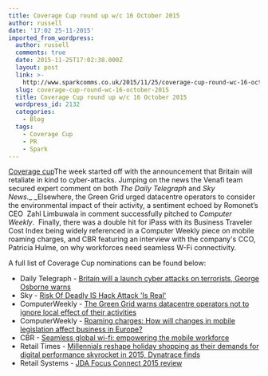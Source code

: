 ```yaml
---
title: Coverage Cup round up w/c 16 October 2015
author: russell
date: '17:02 25-11-2015'
imported_from_wordpress:
  author: russell
  comments: true
  date: 2015-11-25T17:02:38.000Z
  layout: post
  link: >-
    http://www.sparkcomms.co.uk/2015/11/25/coverage-cup-round-wc-16-october-2015/
  slug: coverage-cup-round-wc-16-october-2015
  title: Coverage Cup round up w/c 16 October 2015
  wordpress_id: 2132
  categories:
    - Blog
  tags:
    - Coverage Cup
    - PR
    - Spark
---
```


[Coverage cup](Coverage-cup-167x300.jpg)The week started off with the announcement that Britain will retaliate in kind to cyber-attacks. Jumping on the news the Venafi team secured expert comment on both _The Daily Telegraph_ and _Sky News.__ _Elsewhere, the Green Grid urged datacentre operators to consider the environmental impact of their activity, a sentiment echoed by Romonet’s CEO  Zahl Limbuwala in comment successfully pitched to _Computer Weekly_.  Finally, there was a double hit for iPass with its Business Traveler Cost Index being widely referenced in a Computer Weekly piece on mobile roaming charges, and CBR featuring an interview with the company's CCO, Patricia Hulme, on why workforces need seamless W-Fi connectivity. 

A full list of Coverage Cup nominations can be found below:

  * Daily Telegraph - [Britain will a launch cyber attacks on terrorists, George Osborne warns](http://www.telegraph.co.uk/news/uknews/terrorism-in-the-uk/12000209/Britain-will-launch-cyber-attacks-on-terrorists-George-Osborne-warns.html)
  * Sky - [Risk Of Deadly IS Hack Attack 'Is Real'](http://news.sky.com/story/1589165/risk-of-deadly-is-hack-attack-is-real)
  * ComputerWeekly - [The Green Grid warns datacentre operators not to ignore local effect of their activities](http://www.computerweekly.com/news/4500257683/The-Green-Grid-warns-datacentre-operators-not-to-ignore-local-effect-of-their-activities)
  * ComputerWeekly - [Roaming charges: How will changes in mobile legislation affect business in Europe?](http://www.computerweekly.com/feature/Roaming-charges-How-will-changes-in-mobile-legislation-affect-business-in-Europe)
  * CBR - [Seamless global wi-fi: empowering the mobile workforce](http://www.cbronline.com/news/telecoms/connectivity/seamless-global-wi-fi-empowering-the-mobile-workforce-4724430)
  * Retail Times - [Millennials reshape holiday shopping as their demands for digital performance skyrocket in 2015, Dynatrace finds](http://www.retailtimes.co.uk/millennials-rerocket-in-2015/)
  * Retail Systems - [JDA Focus Connect 2015 review](http://www.retail-systems.com/rs/JDA_Focus_Connect_2015.php)
